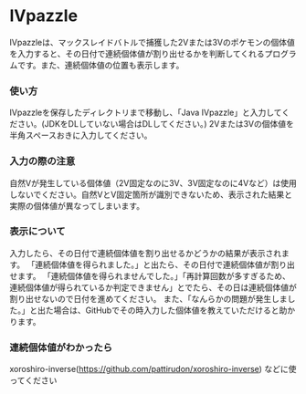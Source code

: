 # IVpazzle
IVpazzleは、マックスレイドバトルで捕獲した2Vまたは3Vのポケモンの個体値を入力すると、その日付で連続個体値が割り出せるかを判断してくれるプログラムです。また、連続個体値の位置も表示します。

### 使い方
IVpazzleを保存したディレクトリまで移動し、「Java IVpazzle」と入力してください。(JDKをDLしていない場合はDLしてください。)
2Vまたは3Vの個体値を半角スペースおきに入力してください。

### 入力の際の注意　
自然Vが発生している個体値（2V固定なのに3V、3V固定なのに4Vなど）は使用しないでください。自然VとV固定箇所が識別できないため、表示された結果と実際の個体値が異なってしまいます。

### 表示について
入力したら、その日付で連続個体値を割り出せるかどうかの結果が表示されます。
「連続個体値を得られました。」と出たら、その日付で連続個体値が割り出せます。
「連続個体値を得られませんでした。」「再計算回数が多すぎるため、連続個体値が得られているか判定できません」とでたら、その日は連続個体値が割り出せないので日付を進めてください。
また、「なんらかの問題が発生しました。」と出た場合は、GitHubでその時入力した個体値を教えていただけると助かります。

### 連続個体値がわかったら
xoroshiro-inverse(https://github.com/pattirudon/xoroshiro-inverse) などに使ってください
